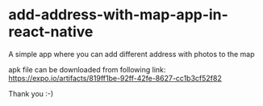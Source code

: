 # add-address-with-map-app-in-react-native
A simple app where you can add different address with photos to the map

apk file can be downloaded from following link:
https://expo.io/artifacts/819ff1be-92ff-42fe-8627-cc1b3cf52f82


Thank you :-)
